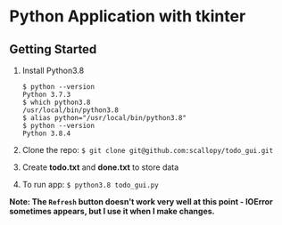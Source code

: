 # Python Application with tkinter

## Getting Started

1. Install Python3.8

    ```
    $ python --version
    Python 3.7.3
    $ which python3.8
    /usr/local/bin/python3.8
    $ alias python="/usr/local/bin/python3.8"
    $ python --version
    Python 3.8.4
    ```

2. Clone the repo: `$ git clone git@github.com:scallopy/todo_gui.git`
3. Create **todo.txt** and **done.txt** to store data

4. To run app: `$ python3.8 todo_gui.py`

**Note: The `Refresh` button doesn't work very well at this point - IOError
sometimes appears, but I use it when I make changes.**
